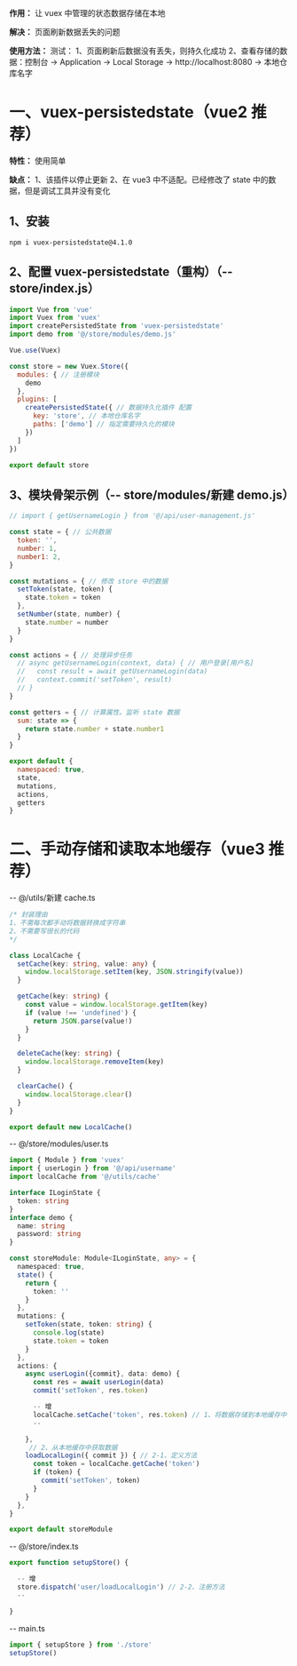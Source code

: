 **作用：** 让 vuex 中管理的状态数据存储在本地

**解决：** 页面刷新数据丢失的问题

**使用方法：**
  测试：
    1、页面刷新后数据没有丢失，则持久化成功
    2、查看存储的数据：控制台 → Application → Local Storage → http://localhost:8080 → 本地仓库名字

# 一、vuex-persistedstate（vue2 推荐）
  **特性：** 使用简单

  **缺点：**
  1、该插件以停止更新
  2、在 vue3 中不适配。已经修改了 state 中的数据，但是调试工具并没有变化

  ## 1、安装
  `npm i vuex-persistedstate@4.1.0`

  ## 2、配置 vuex-persistedstate（重构）（-- store/index.js）
  ```js
  import Vue from 'vue'
  import Vuex from 'vuex'
  import createPersistedState from 'vuex-persistedstate'
  import demo from '@/store/modules/demo.js'

  Vue.use(Vuex)

  const store = new Vuex.Store({
    modules: { // 注册模块
      demo
    },
    plugins: [
      createPersistedState({ // 数据持久化插件 配置
        key: 'store', // 本地仓库名字
        paths: ['demo'] // 指定需要持久化的模块
      })
    ]
  })

  export default store
  ```

  ## 3、模块骨架示例（-- store/modules/新建 demo.js）
  ```js
  // import { getUsernameLogin } from '@/api/user-management.js'

  const state = { // 公共数据
    token: '',
    number: 1,
    number1: 2,
  }

  const mutations = { // 修改 store 中的数据
    setToken(state, token) {
      state.token = token
    },
    setNumber(state, number) {
      state.number = number
    }
  }

  const actions = { // 处理异步任务
    // async getUsernameLogin(context, data) { // 用户登录[用户名]
    //   const result = await getUsernameLogin(data)
    //   context.commit('setToken', result)
    // }
  }

  const getters = { // 计算属性。监听 state 数据
    sum: state => {
      return state.number + state.number1
    }
  }

  export default {
    namespaced: true,
    state,
    mutations,
    actions,
    getters
  }
  ```

# 二、手动存储和读取本地缓存（vue3 推荐）
  -- @/utils/新建 cache.ts
  ```ts
  /* 封装理由
  1、不需每次都手动将数据转换成字符串
  2、不需要写很长的代码
  */

  class LocalCache {
    setCache(key: string, value: any) {
      window.localStorage.setItem(key, JSON.stringify(value))
    }

    getCache(key: string) {
      const value = window.localStorage.getItem(key)
      if (value !== 'undefined') {
        return JSON.parse(value!)
      }
    }

    deleteCache(key: string) {
      window.localStorage.removeItem(key)
    }

    clearCache() {
      window.localStorage.clear()
    }
  }

  export default new LocalCache()

  ```

  -- @/store/modules/user.ts
  ```ts
  import { Module } from 'vuex'
  import { userLogin } from '@/api/username'
  import localCache from '@/utils/cache'

  interface ILoginState {
    token: string
  }
  interface demo {
    name: string
    password: string
  }

  const storeModule: Module<ILoginState, any> = {
    namespaced: true,
    state() {
      return {
        token: ''
      }
    },
    mutations: {
      setToken(state, token: string) {
        console.log(state)
        state.token = token
      }
    },
    actions: {
      async userLogin({commit}, data: demo) {
        const res = await userLogin(data)
        commit('setToken', res.token)

        -- 增
        localCache.setCache('token', res.token) // 1、将数据存储到本地缓存中
        --

      },
       // 2、从本地缓存中获取数据
      loadLocalLogin({ commit }) { // 2-1、定义方法
        const token = localCache.getCache('token')
        if (token) {
          commit('setToken', token)
        }
      }
    },
  }

  export default storeModule
  ```

  -- @/store/index.ts
  ```ts
  export function setupStore() {

    -- 增
    store.dispatch('user/loadLocalLogin') // 2-2、注册方法
    --

  }
  ```

  -- main.ts
  ```ts
  import { setupStore } from './store'
  setupStore()
  ```